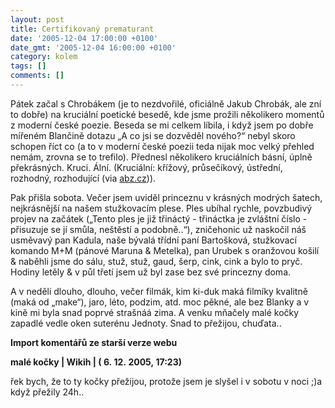 ```yaml
---
layout: post
title: Certifikovaný prematurant
date: '2005-12-04 17:00:00 +0100'
date_gmt: '2005-12-04 16:00:00 +0100'
category: kolem
tags: []
comments: []
---
```

<p>Pátek začal s Chrobákem (je to nezdvořilé, oficiálně Jakub Chrobák, ale zní to dobře)
na kruciální poetické besedě, kde jsme prožili
několikero momentů z moderní české poezie. Beseda se mi celkem líbila,
i když jsem po dobře mířeném Blančině dotazu &bdquo;A co jsi se dozvěděl
nového?&ldquo; nebyl skoro schopen říct co (a to v moderní české poezii teda
nijak moc velký přehled nemám, zrovna se to trefilo). Přednesl několikero kruciálních
básní, úplně překrásných. Kruci. Ální. (Kruciální: křížový, průsečíkový, ústřední,
rozhodný, rozhodující (via <a href="http://www.abz.cz">abz.cz</a>)).</p>
<p>Pak přišla sobota. Večer jsem uviděl princeznu v krásných modrých šatech,
nejkrásnější na našem stužkovacím plese. Ples ubíhal rychle, povzbudivý
projev na začátek (&bdquo;Tento ples je již třináctý - třináctka je zvláštní číslo
- přisuzuje se jí smůla, neštěstí a podobně..&ldquo;), zničehonic
už naskočil náš usměvavý pan Kadula, naše bývalá třídní paní Bartošková,
stužkovací komando M+M (pánové Maruna &amp; Metelka), pan Urubek s oranžovou
košilí &amp; naběhli jsme do sálu, stuž, stuž, gaud, šerp, cink, cink a bylo
to pryč. Hodiny letěly &amp; v půl třetí jsem už byl zase bez své princezny
doma.</p>
<p>A v neděli dlouho, dlouho, večer filmák, kim ki-duk maká filmíky kvalitně
(maká od &bdquo;make&ldquo;), jaro, léto, podzim, atd. moc pěkné, ale bez
Blanky a v kině mi byla snad poprvé strašnáá zima. A venku mňačely malé
kočky zapadlé vedle oken suterénu Jednoty. Snad to přežijou, chuďata..</p>
<div class="import-komentaru">
<p><strong>Import komentářů ze starší verze webu</strong></p>
<div class="comment">
<p style="font-weight:bold"><span class="compredmet">malé kočky</span> | <span class="comname">Wikih</span> | (&nbsp;6.&nbsp;12.&nbsp;2005,&nbsp;17:23)</p>
<p>řek bych, že to ty kočky přežijou, protože jsem je slyšel i v sobotu v noci ;)a když přežily 24h.. </p>
</div>
</div>
